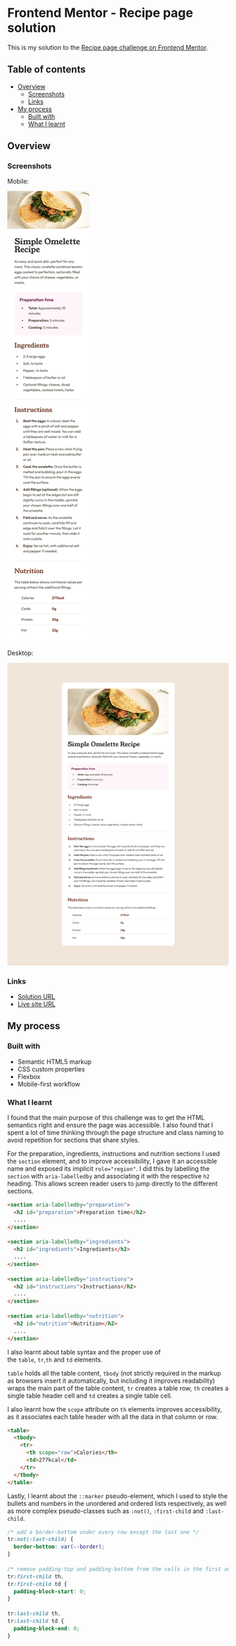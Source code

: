 # Frontend Mentor - Recipe page solution

This is my solution to the [Recipe page challenge on Frontend Mentor](https://www.frontendmentor.io/challenges/recipe-page-KiTsR8QQKm).

## Table of contents

- [Overview](#overview)
  - [Screenshots](#screenshots)
  - [Links](#links)
- [My process](#my-process)
  - [Built with](#built-with)
  - [What I learnt](#what-i-learnt)

## Overview

### Screenshots

Mobile:

![](/assets/images/mobile-screenshot.jpeg)

Desktop:

![](/assets/images/desktop-screenshot.jpeg)

### Links

- [Solution URL](https://www.frontendmentor.io/solutions/recipe-page-Rxfn1w9v9i)
- [Live site URL](https://recipe-page-dionysialemonaki.vercel.app/)

## My process

### Built with

- Semantic HTML5 markup
- CSS custom properties
- Flexbox
- Mobile-first workflow

### What I learnt

I found that the main purpose of this challenge was to get the HTML semantics right and ensure the page was accessible. I also found that I spent a lot of time thinking through the page structure and class naming to avoid repetition for sections that share styles.

For the preparation, ingredients, instructions and nutrition sections I used the `section` element, and to improve accessibility, I gave it an accessible name and exposed its implicit `role="region"`. I did this by labelling the `section` with `aria-labelledby` and associating it with the respective `h2` heading. This allows screen reader users to jump directly to the different sections.

```html
<section aria-labelledby="preparation">
  <h2 id="preparation">Preparation time</h2>
  ....
</section>

<section aria-labelledby="ingredients">
  <h2 id="ingredients">Ingredients</h2>
  ....
</section>

<section aria-labelledby="instructions">
  <h2 id="instructions">Instructions</h2>
  ....
</section>

<section aria-labelledby="nutrition">
  <h2 id="nutrition">Nutrition</h2>
  ....
</section>
```

I also learnt about table syntax and the proper use of the `table`, `tr`,`th` and `td` elements.

`table` holds all the table content, `tbody` (not strictly required in the markup as browsers insert it automatically, but including it improves readability) wraps the main part of the table content, `tr` creates a table row, `th` creates a single table header cell and `td` creates a single table cell.

I also learnt how the `scope` attribute on `th` elements improves accessibility, as it associates each table header with all the data in that column or row.

```html
<table>
  <tbody>
    <tr>
      <th scope="row">Calories</th>
      <td>277kcal</td>
    </tr>
  </tbody>
</table>
```

Lastly, I learnt about the `::marker` pseudo-element, which I used to style the bullets and numbers in the unordered and ordered lists respectively, as well as more complex pseudo-classes such as `:not()`, `:first-child` and `:last-child`.

```css
/* add a border-bottom under every row except the last one */
tr:not(:last-child) {
  border-bottom: var(--border);
}

/* remove padding-top and padding-bottom from the cells in the first and last rows respectively */
tr:first-child th,
tr:first-child td {
  padding-block-start: 0;
}

tr:last-child th,
tr:last-child td {
  padding-block-end: 0;
}
```
